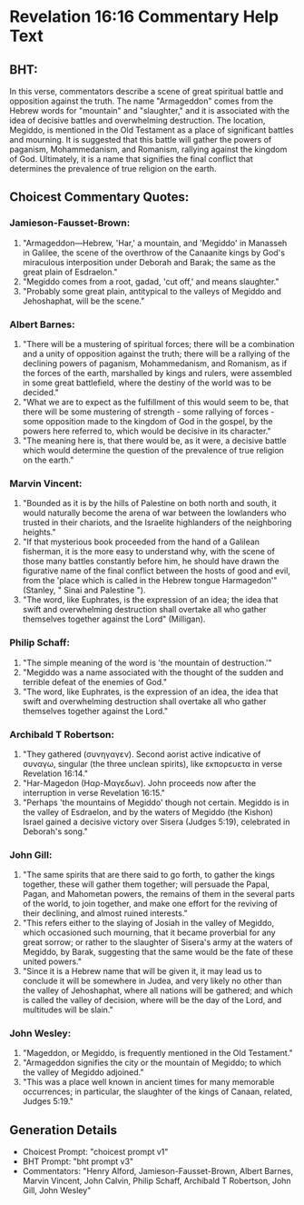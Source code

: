 # Revelation 16:16 Commentary Help Text

## BHT:
In this verse, commentators describe a scene of great spiritual battle and opposition against the truth. The name "Armageddon" comes from the Hebrew words for "mountain" and "slaughter," and it is associated with the idea of decisive battles and overwhelming destruction. The location, Megiddo, is mentioned in the Old Testament as a place of significant battles and mourning. It is suggested that this battle will gather the powers of paganism, Mohammedanism, and Romanism, rallying against the kingdom of God. Ultimately, it is a name that signifies the final conflict that determines the prevalence of true religion on the earth.

## Choicest Commentary Quotes:
### Jamieson-Fausset-Brown:
1. "Armageddon—Hebrew, 'Har,' a mountain, and 'Megiddo' in Manasseh in Galilee, the scene of the overthrow of the Canaanite kings by God's miraculous interposition under Deborah and Barak; the same as the great plain of Esdraelon."
2. "Megiddo comes from a root, gadad, 'cut off,' and means slaughter."
3. "Probably some great plain, antitypical to the valleys of Megiddo and Jehoshaphat, will be the scene."

### Albert Barnes:
1. "There will be a mustering of spiritual forces; there will be a combination and a unity of opposition against the truth; there will be a rallying of the declining powers of paganism, Mohammedanism, and Romanism, as if the forces of the earth, marshalled by kings and rulers, were assembled in some great battlefield, where the destiny of the world was to be decided."
2. "What we are to expect as the fulfillment of this would seem to be, that there will be some mustering of strength - some rallying of forces - some opposition made to the kingdom of God in the gospel, by the powers here referred to, which would be decisive in its character."
3. "The meaning here is, that there would be, as it were, a decisive battle which would determine the question of the prevalence of true religion on the earth."

### Marvin Vincent:
1. "Bounded as it is by the hills of Palestine on both north and south, it would naturally become the arena of war between the lowlanders who trusted in their chariots, and the Israelite highlanders of the neighboring heights." 
2. "If that mysterious book proceeded from the hand of a Galilean fisherman, it is the more easy to understand why, with the scene of those many battles constantly before him, he should have drawn the figurative name of the final conflict between the hosts of good and evil, from the 'place which is called in the Hebrew tongue Harmagedon'" (Stanley, " Sinai and Palestine ").
3. "The word, like Euphrates, is the expression of an idea; the idea that swift and overwhelming destruction shall overtake all who gather themselves together against the Lord" (Milligan).

### Philip Schaff:
1. "The simple meaning of the word is 'the mountain of destruction.'"
2. "Megiddo was a name associated with the thought of the sudden and terrible defeat of the enemies of God."
3. "The word, like Euphrates, is the expression of an idea, the idea that swift and overwhelming destruction shall overtake all who gather themselves together against the Lord."

### Archibald T Robertson:
1. "They gathered (συνηγαγεν). Second aorist active indicative of συναγω, singular (the three unclean spirits), like εκπορευετα in verse Revelation 16:14." 
2. "Har-Magedon (Hαρ-Μαγεδων). John proceeds now after the interruption in verse Revelation 16:15."
3. "Perhaps 'the mountains of Megiddo' though not certain. Megiddo is in the valley of Esdraelon, and by the waters of Megiddo (the Kishon) Israel gained a decisive victory over Sisera (Judges 5:19), celebrated in Deborah's song."

### John Gill:
1. "The same spirits that are there said to go forth, to gather the kings together, these will gather them together; will persuade the Papal, Pagan, and Mahometan powers, the remains of them in the several parts of the world, to join together, and make one effort for the reviving of their declining, and almost ruined interests."
2. "This refers either to the slaying of Josiah in the valley of Megiddo, which occasioned such mourning, that it became proverbial for any great sorrow; or rather to the slaughter of Sisera's army at the waters of Megiddo, by Barak, suggesting that the same would be the fate of these united powers."
3. "Since it is a Hebrew name that will be given it, it may lead us to conclude it will be somewhere in Judea, and very likely no other than the valley of Jehoshaphat, where all nations will be gathered; and which is called the valley of decision, where will be the day of the Lord, and multitudes will be slain."

### John Wesley:
1. "Mageddon, or Megiddo, is frequently mentioned in the Old Testament."
2. "Armageddon signifies the city or the mountain of Megiddo; to which the valley of Megiddo adjoined."
3. "This was a place well known in ancient times for many memorable occurrences; in particular, the slaughter of the kings of Canaan, related, Judges 5:19."


## Generation Details
- Choicest Prompt: "choicest prompt v1"
- BHT Prompt: "bht prompt v3"
- Commentators: "Henry Alford, Jamieson-Fausset-Brown, Albert Barnes, Marvin Vincent, John Calvin, Philip Schaff, Archibald T Robertson, John Gill, John Wesley"
